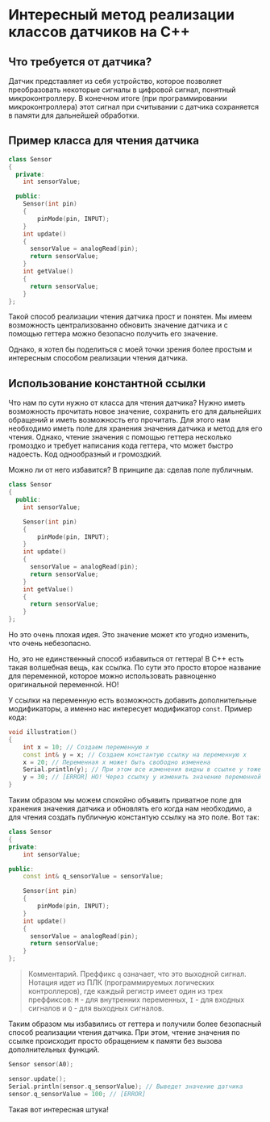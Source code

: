 # Интересный метод реализации классов датчиков на C++

## Что требуется от датчика?

Датчик представляет из себя устройство, которое позволяет преобразовать некоторые сигналы в цифровой сигнал, понятный микроконтроллеру. В конечном итоге (при программировании микроконтроллера) этот сигнал при считывании с датчика сохраняется в памяти для дальнейшей обработки.

## Пример класса для чтения датчика

```c++
class Sensor
{
  private:
    int sensorValue;

  public:
    Sensor(int pin)
    {
        pinMode(pin, INPUT);
    }
    int update()
    {
      sensorValue = analogRead(pin);
      return sensorValue;
    }
    int getValue()
    {
      return sensorValue;
    }
};
```

Такой способ реализации чтения датчика прост и понятен. Мы имеем возможность централизованно обновить значение датчика и с помощью геттера можно безопасно получить его значение.

Однако, я хотел бы поделиться с моей точки зрения более простым и интересным способом реализации чтения датчика.

## Использование константной ссылки

Что нам по сути нужно от класса для чтения датчика? Нужно иметь возможность прочитать новое значение, сохранить его для дальнейших обращений и иметь возможность его прочитать. Для этого нам необходимо иметь поле для хранения значения датчика и метод для его чтения. Однако, чтение значения с помощью геттера несколько громоздко и требует написания кода геттера, что может быстро надоесть. Код однообразный и громоздкий.

Можно ли от него избавится? В принципе да: сделав поле публичным.

```c++
class Sensor
{
  public:
    int sensorValue;

    Sensor(int pin)
    {
        pinMode(pin, INPUT);
    }
    int update()
    {
      sensorValue = analogRead(pin);
      return sensorValue;
    }
    int getValue()
    {
      return sensorValue;
    }
};
```

Но это очень плохая идея. Это значение может кто угодно изменить, что очень небезопасно.

Но, это не единственный способ избавиться от геттера! В C++ есть такая волшебная вещь, как ссылка. По сути это просто второе название для переменной, которое можно использовать равноценно оригинальной переменной. НО!

У ссылки на переменную есть возможность добавить дополнительные модификаторы, а именно нас интересует модификатор `const`. Пример кода:

```c++
void illustration()
{
    int x = 10; // Создаем переменную x
    const int& y = x; // Создаем константую ссылку на переменную x
    x = 20; // Переменная x может быть свободно изменена
    Serial.println(y); // При этом все изменения видны в ссылке y тоже
    y = 30; // [ERROR] НО! Через ссылку y изменить значение переменной x НЕЛЬЗЯ!
}
```

Таким образом мы можем спокойно объявить приватное поле для хранения значения датчика и обновлять его когда нам необходимо, а для чтения создать публичную константую ссылку на это поле. Вот так:

```c++
class Sensor
{
private:
    int sensorValue;

public:
    const int& q_sensorValue = sensorValue;

    Sensor(int pin)
    {
        pinMode(pin, INPUT);
    }
    int update()
    {
      sensorValue = analogRead(pin);
      return sensorValue;
    }
};
```

> Комментарий. Преффикс `q` означает, что это выходной сигнал. Нотация идет из ПЛК (программируемых логических контроллеров), где каждый регистр имеет один из трех преффиксов: `M` - для внутренних переменных, `I` - для входных сигналов и `Q` - для выходных сигналов.

Таким образом мы избавились от геттера и получили более безопасный способ реализации чтения датчика. При этом, чтение значения по ссылке происходит просто обращением к памяти без вызова дополнительных функций.

```c++
Sensor sensor(A0);

sensor.update();
Serial.println(sensor.q_sensorValue); // Выведет значение датчика
sensor.q_sensorValue = 100; // [ERROR]
```

Такая вот интересная штука!


<!-- ## Какие есть способы реализовать чтение датчика?

Есть несколько распространенных способов реализации чтения датчика и сохранения его значения:

### Прямое чтение датчика

Прямое чтение датчика с помощью функции. Пример:

```c++
#define sensorPin A0

int readSensor(void)
{
  int sensorValue = analogRead(sensorPin);
  return sensorValue;
}

void setup()
{
  pinMode(sensorPin, INPUT);
}

void loop()
{
  Serial.println(readSensor());
}
```

#### Плюсы:

- Понятен и прост в реализации

#### Минусы:

- 

### Функции и глобальные переменные

Обработка датчика с помощью функции обработчика и сохранение значения в глобальную переменную. Пример:

```c++
#define sensorPin A0

int sensorValue;

void readSensor(void) {
  sensorValue = analogRead(sensorPin);
}

void setup() {
  pinMode(sensorPin, INPUT);
}

void loop() {
  readSensor();
  Serial.println(sensorValue);
}
```

#### Плюсы:

- Понятен и прост в реализации

#### Минусы:

- Для каждого датчика нужно создать функцию обработчика и переменную для хранения значения
- Переменная глобальная и не защищена от записи. Можно очень легко случайно изменить ее значение и получить некорректное поведение робота

### Функция с глобальной переменной и геттером

Обработка датчика с помощью функции обработчика и сохранение значения в глобальную переменную и геттером.

```c++
#define sensorPin A0

int sensorValue;

void readSensor(void) {
  sensorValue = analogRead(sensorPin);
}

void setup() {
  pinMode(sensorPin, INPUT);
}

void loop() {
  readSensor();
  Serial.println(sensorValue);
}
``` -->
